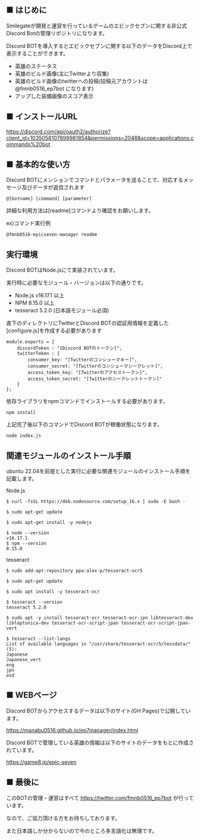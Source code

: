 ## ■ はじめに

Smilegateが開発と運営を行っているゲームのエピックセブンに関する非公式Discord Botの管理リポジトリになります。

Discord BOTを導入するとエピックセブンに関する以下のデータをDiscord上で表示することができます。

- 英雄のステータス
- 英雄のビルド画像(主にTwitterより収集)
- 英雄のビルド画像のtwitterへの投稿(投稿元アカウントは @fmnb0516_ep7bot になります)
- アップした装備画像のスコア表示

## ■ インストールURL

https://discord.com/api/oauth2/authorize?client_id=1035058107899981854&permissions=2048&scope=applications.commands%20bot

## ■ 基本的な使い方

Discord BOTにメンションでコマンドとパラメータを送ることで、対応するメッセージ及びデータが返信されます

```
@[botname] [command] [parameter]
```

詳細な利用方法は[readme]コマンドより確認をお願いします。

 ex)コマンド実行例
```
@fmnb0516-epicseven-manager readme
```

## 実行環境

Discord BOTはNode.jsにて実装されています。

実行時に必要なモジュール・バージョンは以下の通りです。

- Node.js v16.17.1 以上
- NPM 8.15.0 以上
- tesseract 5.2.0 (日本語モジュール必須)

直下のディレクトリにTwitterとDiscord BOTの認証用情報を定義した[configure.js]を作成する必要があります

```
module.exports = {
    discordToken : "[Discord BOTのトークン]",
    twitterToken : {
        consumer_key: "[Twitterのコンシューマキー]",
        consumer_secret: "[Twitterのコンシューマシークレット]",
        access_token_key: "[Twitterのアクセストークン]",
        access_token_secret: "[Twitterのシークレットトークン]"
    }
};
```

依存ライブラリをnpmコマンドでインストールする必要があります。

```
npm install
```

上記完了後以下のコマンドでDiscord BOTが稼働状態になります。

```
node index.js
```

## 関連モジュールのインストール手順

ubuntu 22.04を前提とした実行に必要な関連モジュールのインストール手順を記載します。

Node.js
```
$ curl -fsSL https://deb.nodesource.com/setup_16.x | sudo -E bash -

$ sudo apt-get update

$ sudo apt-get install -y nodejs

$ node --version 
v16.17.1
$ npm --version 
8.15.0
```

tesseract
```
$ sudo add-apt-repository ppa:alex-p/tesseract-ocr5

$ sudo apt-get update

$ sudo apt install -y tesseract-ocr

$ tesseract --version 
tesseract 5.2.0 

$ sudo apt -y install tesseract-ocr tesseract-ocr-jpn libtesseract-dev libleptonica-dev tesseract-ocr-script-jpan tesseract-ocr-script-jpan-vert 

$ tesseract --list-langs
List of available languages in "/usr/share/tesseract-ocr/5/tessdata/" (5):
Japanese
Japanese_vert
eng
jpn
osd
```

## ■ WEBページ

Discord BOTからアクセスするデータは以下のサイト(GH Pages)で公開しています。

https://manabu0516.github.io/ep7manager/index.html

Discord BOTで管理している英雄の情報は以下のサイトのデータをもとに作成されています。

https://game8.jp/epic-seven

## ■ 最後に

このBOTの管理・運営はすべて https://twitter.com/fmnb0516_ep7bot が行っています。

なので、ご協力頂ける方をお待ちしております。

また日本語しか分からないので今のところ多言語化は無理です。